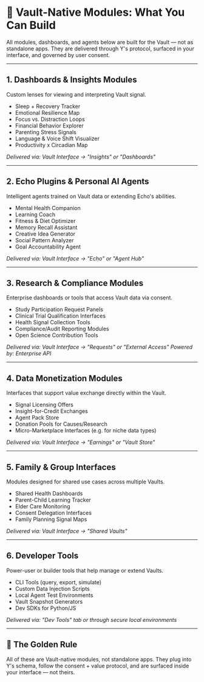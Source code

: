 # 🧩 Vault-Native Modules: What You Can Build

All modules, dashboards, and agents below are built for the Vault — not as standalone apps. They are delivered through Y's protocol, surfaced in your interface, and governed by user consent.

---

## 1. Dashboards & Insights Modules
Custom lenses for viewing and interpreting Vault signal.
- Sleep + Recovery Tracker
- Emotional Resilience Map
- Focus vs. Distraction Loops
- Financial Behavior Explorer
- Parenting Stress Signals
- Language & Voice Shift Visualizer
- Productivity x Circadian Map

*Delivered via: Vault Interface → "Insights" or "Dashboards"*

---

## 2. Echo Plugins & Personal AI Agents
Intelligent agents trained on Vault data or extending Echo's abilities.
- Mental Health Companion
- Learning Coach
- Fitness & Diet Optimizer
- Memory Recall Assistant
- Creative Idea Generator
- Social Pattern Analyzer
- Goal Accountability Agent

*Delivered via: Vault Interface → "Echo" or "Agent Hub"*

---

## 3. Research & Compliance Modules
Enterprise dashboards or tools that access Vault data via consent.
- Study Participation Request Panels
- Clinical Trial Qualification Interfaces
- Health Signal Collection Tools
- Compliance/Audit Reporting Modules
- Open Science Contribution Tools

*Delivered via: Vault Interface → "Requests" or "External Access"*
*Powered by: Enterprise API*

---

## 4. Data Monetization Modules
Interfaces that support value exchange directly within the Vault.
- Signal Licensing Offers
- Insight-for-Credit Exchanges
- Agent Pack Store
- Donation Pools for Causes/Research
- Micro-Marketplace Interfaces (e.g. for niche data types)

*Delivered via: Vault Interface → "Earnings" or "Vault Store"*

---

## 5. Family & Group Interfaces
Modules designed for shared use cases across multiple Vaults.
- Shared Health Dashboards
- Parent-Child Learning Tracker
- Elder Care Monitoring
- Consent Delegation Interfaces
- Family Planning Signal Maps

*Delivered via: Vault Interface → "Shared Vaults"*

---

## 6. Developer Tools
Power-user or builder tools that help manage or extend Vaults.
- CLI Tools (query, export, simulate)
- Custom Data Injection Scripts
- Local Agent Test Environments
- Vault Snapshot Generators
- Dev SDKs for Python/JS

*Delivered via: "Dev Tools" tab or through secure local environments*

---

## 🧩 The Golden Rule

All of these are Vault-native modules, not standalone apps.
They plug into Y's schema, follow the consent + value protocol, and are surfaced inside your interface — not theirs. 